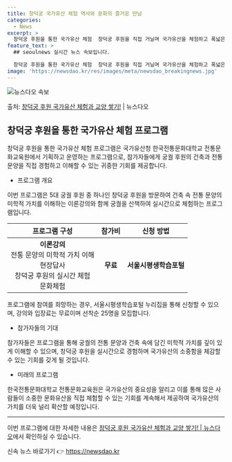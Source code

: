 ```yaml
---
title: 창덕궁 국가유산 체험 역사와 문화의 즐거운 만남
categories:
  - News
excerpt: >
  창덕궁 후원을 통한 국가유산 체험  창덕궁 후원을 직접 거닐며 국가유산을 체험하고 폭넓은 교양을 쌓을 수 있…
feature_text: >
  ## seoulnews 실시간 뉴스 속보입니다.

  창덕궁 후원을 통한 국가유산 체험  창덕궁 후원을 직접 거닐며 국가유산을 체험하고 폭넓은 교양을 쌓을 수 있…
image: 'https://newsdao.kr/res/images/meta/newsdao_breakingnews.jpg'
---
```


![뉴스다오 속보](https://newsdao.kr/res/images/meta/newsdao_breakingnews.jpg)

<p>출처: <a href="https://newsdao.kr/4156" rel="dofollow">창덕궁 후원 국가유산 체험과 교양 쌓기!</a> | 뉴스다오</p>

<h2 data-ke-size="size26">창덕궁 후원을 통한 국가유산 체험 프로그램</h2>
<p data-ke-size="size16">창덕궁 후원을 통한 국가유산 체험 프로그램은 국가유산청 한국전통문화대학교 전통문화교육원에서 기획하고 운영하는 프로그램으로, 참가자들에게 궁궐 후원의 건축과 전통 문양을 직접 경험하고 이해할 수 있는 귀중한 기회를 제공합니다.</p>
<ul>
<li>프로그램 개요</li>
</ul>
<p data-ke-size="size16">이번 프로그램은 5대 궁궐 후원 중 하나인 창덕궁 후원을 방문하여 건축 속 전통 문양의 미학적 가치를 이해하는 이론강의와 함께 궁궐을 산책하여 실시간으로 체험하는 프로그램입니다.</p>
<table>
<thead>
<tr>
<th scope="col">프로그램 구성</th>
<th scope="col">참가비</th>
<th scope="col">신청 방법</th>
</tr>
</thead>
<tbody>
<tr>
<td style="text-align: center; height: 17px;"><b>이론강의</b><br>전통 문양의 미학적 가치 이해<br>현장답사<br>창덕궁 후원의 실시간 체험<br>문화체험</td>
<td style="text-align: center; height: 17px;"><b>무료</b></td>
<td style="text-align: center; height: 17px;"><b>서울시평생학습포털</b></td>
</tr>
</tbody>
</table>
<p data-ke-size="size16">프로그램에 참여를 희망하는 경우, 서울시평생학습포털 누리집을 통해 신청할 수 있으며, 강의와 입장료는 무료이며 선착순 25명을 모집합니다.</p>

<ul>
<li>참가자들의 기대</li>
</ul>
<p data-ke-size="size16">참가자들은 프로그램을 통해 궁궐의 전통 문양과 건축 속에 담긴 미학적 가치를 깊이 있게 이해할 수 있으며, 창덕궁 후원을 실시간으로 경험하며 국가유산의 소중함을 체감할 수 있는 기회를 갖게 될 것입니다.</p>

<ul>
<li>미래의 프로그램</li>
</ul>
<p data-ke-size="size16">한국전통문화대학교 전통문화교육원은 국가유산의 중요성을 알리고 이를 통해 많은 사람들이 소중한 문화유산을 직접 체험할 수 있는 기회를 계속해서 제공하여 국가유산의 가치를 더욱 널리 확산할 예정입니다.</p>
<hr>
<p data-ke-size="size16">이번 프로그램에 대한 자세한 내용은 <a href="https://newsdao.kr/4156">창덕궁 후원 국가유산 체험과 교양 쌓기! | 뉴스다오</a>에서 확인하실 수 있습니다.</p> 

신속 뉴스 바로가기 👉 <a href="https://newsdao.kr" rel="dofollow">https://newsdao.kr</a>


